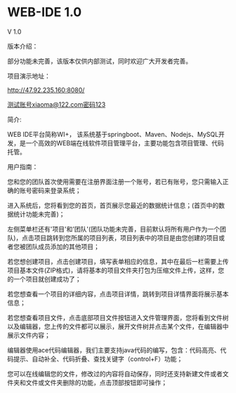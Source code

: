 # WEB-IDE 1.0

V 1.0

版本介绍：

部分功能未完善，该版本仅供内部测试，同时欢迎广大开发者完善。

项目演示地址：

http://47.92.235.160:8080/

测试账号xiaoma@122.com密码123

简介:

WEB IDE平台简称WI+， 该系统基于springboot、Maven、Nodejs、MySQL开发，是一个高效的WEB端在线软件项目管理平台，主要功能包含项目管理、代码托管。

用户指南：

您和您的团队首次使用需要在注册界面注册一个账号，若已有账号，您只需输入正确的账号密码来登录系统；

进入系统后，您将看到您的首页，首页展示您最近的数据统计信息；(首页中的数据统计功能未完善)；

左侧菜单栏还有'项目'和'团队'(团队功能未完善，目前默认将所有用户作为一个团队)，点击项目跳转到您所属的项目列表，项目列表中的项目是由您创建的项目或者您被团队成员添加的其他项目；

若您想创建项目，点击创建项目，填写表单相应的信息，其中在最后一栏需要上传项目基本文件(ZIP格式)，请将基本的项目文件夹打包为压缩文件上传，这样，您的一个项目就创建成功了；

若您想查看一个项目的详细内容，点击项目详情，跳转到项目详情界面将展示基本信息；

若您想查看项目文件，点击底部项目文件按钮进入文件管理界面，您将看到文件树以及编辑器，您上传的文件都可以展示，展开文件树并点击某个文件，在编辑器中展示文件内容；

编辑器使用ace代码编辑器，我们主要支持java代码的编写，包含：代码高亮、代码提示、自动补全、代码折叠、查找关键字（control+F）功能；

您可以在线编辑您的文件，修改过的内容将自动保存，同时还支持新建文件或者文件夹和文件或文件夹删除的功能，点击顶部按钮即可操作；




